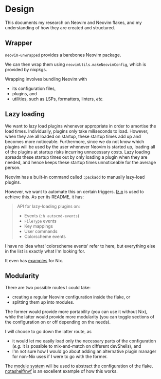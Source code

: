 # Design

This documents my research on Neovim and Neovim flakes, and my understanding of how they are created and structured.

## Wrapper

`neovim-unwrapped` provides a barebones Neovim package.

We can then wrap them using `neovimUtils.makeNeovimConfig`, which is provided by nixpkgs.

Wrapping involves bundling Neovim with

- its configuration files,
- plugins, and
- utilities, such as LSPs, formatters, linters, _etc._

## Lazy loading

We want to lazy load plugins whenever appropriate in order to amortise the load times. Individually, plugins only take miliseconds to load. However, when they are all loaded on startup, these startup times add up and becomes more noticeable. Furthermore, since we do not know which plugins will be used by the user whenever Neovim is started up, loading all of the plugins at startup risks incurring unnecessary costs. Lazy loading spreads these startup times out by only loading a plugin when they are needed, and hence keeps these startup times unnoticeable for the average person.

Neovim has a built-in command called `:packadd` to manually lazy-load plugins.

However, we want to automate this on certain triggers. [lz.n](https://github.com/nvim-neorocks/lz.n) is used to achieve this. As per its README, it has:

> API for lazy-loading plugins on:
>
> - Events (`:h autocmd-events`)
> - `FileType` events
> - Key mappings
> - User commands
> - Colorscheme events

I have no idea what 'colorscheme events' refer to here, but everything else in the list is exactly what I'm looking for.

It even has [examples](https://github.com/nvim-neorocks/lz.n#examples) for Nix.

## Modularity

There are two possible routes I could take:

- creating a regular Neovim configuration inside the flake, or
- splitting them up into modules.

The former would provide more portability (you can use it without Nix), while the latter would provide more modularity (you can toggle sections of the configuration on or off depending on the needs).

I will choose to go down the latter route, as

- it would let me easily load only the necessary parts of the configuration (_e.g._ it is possible to mix-and-match on different devShells), and
- I'm not sure how I would go about adding an alternative plugin manager for non-Nix uses if I were to go with the former.

The [module system](https://nix.dev/tutorials/module-system/a-basic-module/index.html) will be used to abstract the configuration of the flake. [notashelf/nvf](https://github.com/notashelf/nvf) is an excellent example of how this works.
